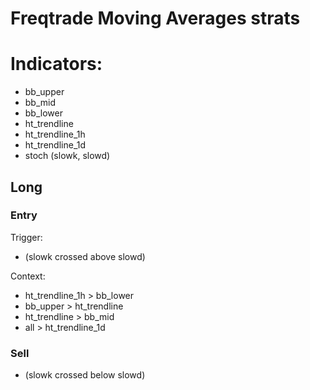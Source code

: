 # Freqtrade Moving Averages strats

# Indicators:

- bb_upper
- bb_mid
- bb_lower
- ht_trendline
- ht_trendline_1h
- ht_trendline_1d
- stoch (slowk, slowd)

## Long

### Entry
Trigger:
- (slowk crossed above slowd)

Context:
- ht_trendline_1h > bb_lower
- bb_upper > ht_trendline
- ht_trendline > bb_mid
- all > ht_trendline_1d

### Sell
- (slowk crossed below slowd)
